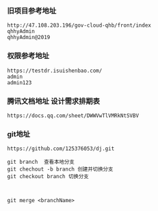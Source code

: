 ### 旧项目参考地址
```
http://47.108.203.196/gov-cloud-qhb/front/index
qhhyAdmin
qhhyAdmin@2019

```
### 权限参考地址
```
https://testdr.isuishenbao.com/
admin
admin123
```
### 腾讯文档地址 设计需求排期表
```
https://docs.qq.com/sheet/DWWVwTlVMRkNtSVBV
```

### git地址
```
https://github.com/125376053/dj.git
```
```
git branch  查看本地分支
git chechout -b branch 创建并切换分支
git checkout branch 切换分支



git merge <branchName>
```